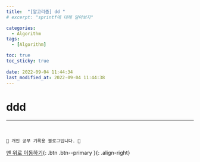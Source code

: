 ```yaml
---
title:  "[알고리즘] dd "
# excerpt: "sprintf에 대해 알아보자"

categories:
  - Algorithm
tags:
  - [Algorithm]

toc: true
toc_sticky: true
 
date: 2022-09-04 11:44:34
last_modified_at: 2022-09-04 11:44:38
---
```


# ddd

***
<br>


    💛 개인 공부 기록용 블로그입니다. 👻

[맨 위로 이동하기](#){: .btn .btn--primary }{: .align-right}